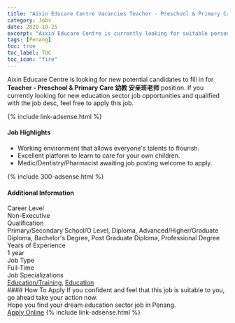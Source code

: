 ```yaml
---
title: "Aixin Educare Centre Vacancies Teacher - Preschool & Primary Care 幼教 安亲班老师" 
category: Jobs 
date: 2020-10-25 
excerpt: "Aixin Educare Centre is currently looking for suitable person to fill in the Teacher - Preschool & Primary Care 幼教 安亲班老师 which positioned at Penang" 
tags: [Penang] 
toc: true 
toc_label: TOC 
toc_icon: "fire" 
--- 
```


<p>Aixin Educare Centre is looking for new potential candidates to fill in for <b>Teacher - Preschool & Primary Care 幼教 安亲班老师</b> position. If you currently looking for new education sector job opportunities and qualified with the job desc, feel free to apply this job.
</p>{% include link-adsense.html %} 
<div><div><h4>Job Highlights</h4></div><div><ul><li><div><div><div><div></div></div></div><div><span>Working environment that allows everyone's talents to flourish.</span></div></div></li><li><div><div><div><div></div></div></div><div><span>Excellent platform to learn to care for your own children.</span></div></div></li><li><div><div><div><div></div></div></div><div><span>Medic/Dentistry/Pharmacist awaiting job posting welcome to apply.</span></div></div></li></ul></div></div> 
{% include 300-adsense.html %} 
<div><div><h4>Additional Information</h4></div><div><div><div><div><div><div><div><span>Career Level</span></div><div><span>Non-Executive</span></div></div></div></div><div><div><div><div><span>Qualification</span></div><div><span>Primary/Secondary School/O Level, Diploma, Advanced/Higher/Graduate Diploma, Bachelor's Degree, Post Graduate Diploma, Professional Degree</span></div></div></div></div><div><div><div><div><span>Years of Experience</span></div><div><span>1 year</span></div></div></div></div><div><div><div><div><span>Job Type</span></div><div><span>Full-Time</span></div></div></div></div><div><div><div><div><span>Job Specializations</span></div><div><span><a href="/en/job-search/education-training-jobs/">Education/Training</a>, <a href="/en/job-search/education-jobs/">Education</a></span></div></div></div></div></div></div></div></div> 
#### How To Apply 
If you confident and feel that this job is suitable to you, go ahead take your action now. <br/> 
Hope you find your dream education sector job in Penang. <br/> 
<a href="https://www.jobstreet.com.my/en/job/teacher-preschool-primary-care-幼教-安亲班老师-4401564?jobId=jobstreet-my-job-4401564" class="btn btn--info" target="_blank" rel="nofollow noopenner">Apply Online</a> 
{% include link-adsense.html %} 